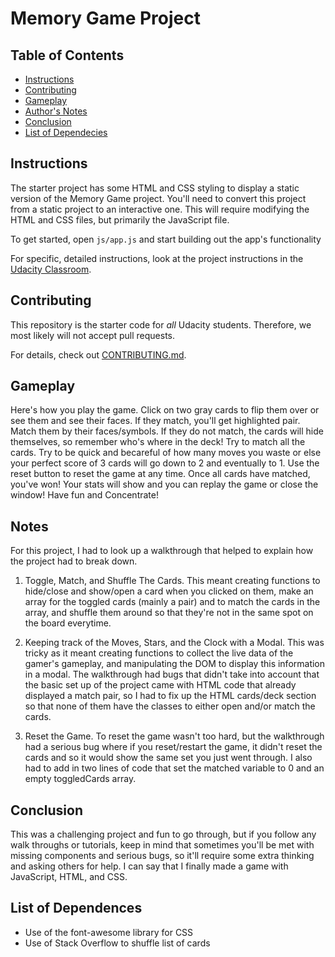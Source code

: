 # Memory Game Project

## Table of Contents

* [Instructions](#instructions)
* [Contributing](#contributing)
* [Gameplay](#gameplay)
* [Author's Notes](#notes)
* [Conclusion](#conclusion)
* [List of Dependecies](#dependencies)

## Instructions

The starter project has some HTML and CSS styling to display a static version of the Memory Game project. You'll need to convert this project from a static project to an interactive one. This will require modifying the HTML and CSS files, but primarily the JavaScript file.

To get started, open `js/app.js` and start building out the app's functionality

For specific, detailed instructions, look at the project instructions in the [Udacity Classroom](https://classroom.udacity.com/me).

## Contributing

This repository is the starter code for _all_ Udacity students. Therefore, we most likely will not accept pull requests.

For details, check out [CONTRIBUTING.md](CONTRIBUTING.md).

## Gameplay
Here's how you play the game. Click on two gray cards to flip them over or see them and see their faces. If they match, you'll get highlighted pair. Match them by their faces/symbols. If they do not match, the cards will hide themselves, so remember who's where in the deck! Try to match all the cards. Try to be quick and becareful of how many moves you waste or else your perfect score of 3 cards will go down to 2 and eventually to 1. Use the reset button to reset the game at any time. Once all cards have matched, you've won! Your stats will show and you can replay the game or close the window! Have fun and Concentrate!

## Notes

For this project, I had to look up a walkthrough that helped to explain how the project had to break down.

1. Toggle, Match, and Shuffle The Cards. This meant creating functions to hide/close and show/open a card when you clicked on them, make an array for the toggled cards (mainly a pair) and to match the cards in the array, and shuffle them around so that they're not in the same spot on the board everytime.

2. Keeping track of the Moves, Stars, and the Clock with a Modal. This was tricky as it meant creating functions to collect the live data of the gamer's gameplay, and manipulating the DOM to display this information in a modal. The walkthrough had bugs that didn't take into account that the basic set up of the project came with HTML code that already displayed a match pair, so I had to fix up the HTML cards/deck section so that none of them have the classes to either open and/or match the cards. 

3. Reset the Game. To reset the game wasn't too hard, but the walkthrough had a serious bug where if you reset/restart the game, it didn't reset the cards and so it would show the same set you just went through. I also had to add in two lines of code that set the matched variable to 0 and an empty toggledCards array. 

## Conclusion

This was a challenging project and fun to go through, but if you follow any walk throughs or tutorials, keep in mind that sometimes you'll be met with missing components and serious bugs, so it'll require some extra thinking and asking others for help. I can say that I finally made a game with JavaScript, HTML, and CSS.


## List of Dependences
* Use of the font-awesome library for CSS
* Use of Stack Overflow to shuffle list of cards
